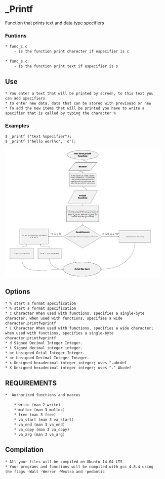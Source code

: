 # _Printf
   Function that prints text and data type specifiers

### Funtions

	* func_c.c
		- is the function print character if especifier is c

	* func_s.c
		- Is the function print text if especifier is s
## Use

	* You enter a text that will be printed by screen, to this text you can add specifiers
	* to enter new data, data that can be stored with previousd or new
	* To add the new items that will be printed you have to write a specifier that is called by typing the character %

### Examples

	$ _printf ("text %specifier");
	$ _printf ("hello worl%c", 'd');


![Alt text](diagrama.png?raw=true)
## Options

	* % start a format specification
	* % start a format specification
	* c Character When used with functions, specifies a single-byte character; when used with functions, specifies a wide character.printfwprintf
	* C Character When used with functions, specifies a wide character; when used with functions, specifies a single-byte character.printfwprintf
	* d Signed Decimal Integer Integer.
	* i Signed decimal integer integer.
	* or Unsigned Octal Integer Integer.
	* or Unsigned Decimal Integer Integer.
	* x Unsigned hexadecimal integer integer; uses ".abcdef
	* X Unsigned hexadecimal integer integer; uses "." Abcdef

## REQUIREMENTS
	*  Authorized functions and macros

		* write (man 2 write)
		* malloc (man 3 malloc)
		* free (man 3 free)
		* va_start (man 3 va_start)
		* va_end (man 3 va_end)
		* va_copy (man 3 va_copy)
		* va_arg (man 3 va_arg)

## Compilation

	* All your files will be compiled on Ubuntu 14.04 LTS
	* Your programs and functions will be compiled with gcc 4.8.4 using the flags -Wall -Werror -Wextra and -pedantic
